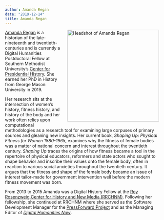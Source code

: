 ```yaml
---
author: Amanda Regan
date: "2019-12-14"
title: Amanda Regan
---
```

<img alt="Headshot of Amanda Regan" src="/dev/images/regan.jpg" style="float:right; margin-left:20px; margin-bottom: 20px; width:300px;"> [Amanda Regan](http://www.amanda-regan.com) is a historian of the late-nineteenth and twentieth-centuries and is currently a Digital Humanities Postdoctoral Fellow at Southern Methodist University’s [Center for Presidential History](https://www.smu.edu/CPH/). She earned her PhD in History from George Mason University in 2019.

Her research sits at the intersection of women’s history, fitness history, and history of the body and her work often relies upon computational methodologies as a research tool for examining large corpuses of primary sources and gleaning new insights. Her current book, _Shaping Up: Physical Fitness for Women 1880-1965_, examines why the fitness of female bodies was a matter of national concern and interest throughout the twentieth century. _Shaping Up_ traces the origins of how fitness became a tool in the repertoire of physical educators, reformers and state actors who sought to shape behavior and inscribe their values onto the female body, often in reaction to various social anxieties throughout the twentieth century. It argues that the fitness and shape of the female body became an issue of interest tailor-made for government intervention well before the modern fitness movement was born.

From 2013 to 2015 Amanda was a Digital History Fellow at the [Roy Rosenzweig Center for History and New Media (RRCHNM)](https://www.rrchnm.org). Following her fellowship, she continued at RRCHNM where she served as the Software Development Manager for the [PressForward Project](http://www.pressforward.org) and as the Managing Editor of [_Digital Humanities Now_](www.digitalhumanitiesnow.org).

